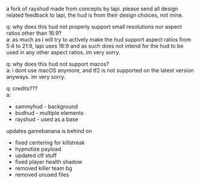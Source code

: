 a fork of rayshud made from concepts by lapi. please send all design related feedback to lapi, the hud is from their design choices, not mine.

q: why does this hud not properly support small resolutions nor aspect ratios other than 16:9?<br>
a: as much as i will try to actively make the hud support aspect ratios from 5:4 to 21:9, lapi uses 16:9 and as such does not intend for the hud to be used in any other aspect ratios. im very sorry.

q: why does this hud not support macos?<br>
a: i dont use macOS anymore, and tf2 is not supported on the latest version anyways. im very sorry.

q: credits???<br>
a:<br>
- sammyhud - background<br>
- budhud - multiple elements<br>
- rayshud - used as a base

updates gamebanana is behind on
- fixed centering for killstreak
- hypnotize payload
- updated ctf stuff
- fixed player health shadow
- removed killer team bg
- removed unused files

